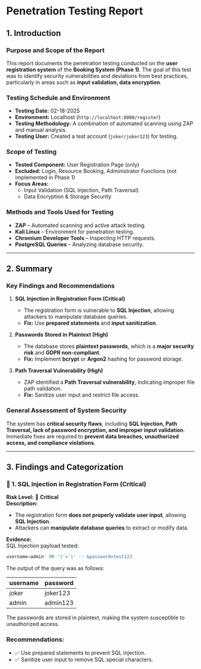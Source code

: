 # **Penetration Testing Report**

## **1. Introduction**

### **Purpose and Scope of the Report**
This report documents the penetration testing conducted on the **user registration system** of the **Booking System (Phase 1)**. The goal of this test was to identify security vulnerabilities and deviations from best practices, particularly in areas such as **input validation, data encryption**.

### **Testing Schedule and Environment**
- **Testing Date:** 02-18-2025
- **Environment:** Localhost (`http://localhost:8000/register`)
- **Testing Methodology:** A combination of automated scanning using ZAP and manual analysis.
- **Testing User:** Created a test account (`joker/joker123`) for testing.

### **Scope of Testing**
- **Tested Component:** User Registration Page (only)
- **Excluded:** Login, Resource Booking, Administrator Functions (not implemented in Phase 1)
- **Focus Areas:**
  - Input Validation (SQL Injection, Path Traversal)
  - Data Encryption & Storage Security

### **Methods and Tools Used for Testing**
- **ZAP** – Automated scanning and active attack testing.
- **Kali Linux** – Environment for penetration testing.
- **Chromium Developer Tools** – Inspecting HTTP requests.
- **PostgreSQL Queries** – Analyzing database security.

---

## **2. Summary**

### **Key Findings and Recommendations**
1. **SQL Injection in Registration Form (Critical)**  
   - The registration form is vulnerable to **SQL Injection**, allowing attackers to manipulate database queries.  
   - **Fix:** Use **prepared statements** and **input sanitization**.

2. **Passwords Stored in Plaintext (High)**  
   - The database stores **plaintext passwords**, which is a **major security risk** and **GDPR non-compliant**.  
   - **Fix:** Implement **bcrypt** or **Argon2** hashing for password storage.

3. **Path Traversal Vulnerability (High)**  
   - ZAP identified a **Path Traversal vulnerability**, indicating improper file path validation.  
   - **Fix:** Sanitize user input and restrict file access.

### **General Assessment of System Security**
The system has **critical security flaws**, including **SQL Injection, Path Traversal, lack of password encryption, and improper input validation**. Immediate fixes are required to **prevent data breaches, unauthorized access, and compliance violations**.

---

## **3. Findings and Categorization**

### **🔴 1. SQL Injection in Registration Form (Critical)**
**Risk Level:** 🔴 **Critical**  
**Description:**  
- The registration form **does not properly validate user input**, allowing **SQL Injection**.
- Attackers can **manipulate database queries** to extract or modify data.

**Evidence:**  
SQL Injection payload tested:  
```sql
username=admin' OR '1'='1' -- &password=test123
```

The output of the query was as follows:

| username | password  |
|----------|-----------|
| joker    | joker123  |
| admin    | admin123  |

The passwords are stored in plaintext, making the system susceptible to unauthorized access.

### Recommendations:
- ✅ Use prepared statements to prevent SQL injection.
- ✅ Sanitize user input to remove SQL special characters.